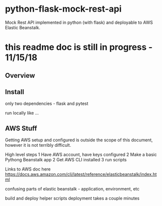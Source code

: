 # python-flask-mock-rest-api
Mock Rest API implemented in python (with flask) and deployable to AWS Elastic Beanstalk.

# this readme doc is still in progress - 11/15/18

## Overview

## Install

only two dependencies - flask and pytest

run locally like ...

## AWS Stuff

Getting AWS setup and configured is outside the scope of this document, however it is not terribly difficult.

High level steps
1 Have AWS account, have keys configured
2 Make a basic Pythong Beanstalk app
2 Get AWS CLI installed
3 run scripts

Links to AWS doc here
https://docs.aws.amazon.com/cli/latest/reference/elasticbeanstalk/index.html

confusing parts of elastic beanstalk - application, environment, etc


build and deploy helper scripts
deployment takes a couple minutes
